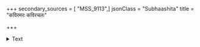 +++
secondary_sources = [ "MSS_9113",]
jsonClass = "Subhaashita"
title = "कविरमरः कविरचलः"

+++

<details><summary>Text</summary>

कविरमरः कविरचलः कविरभिनन्दश्च कालिदासश्च।  
अन्ये कवयः कपयश् चापलमात्रं पदं दधति॥
</details>
